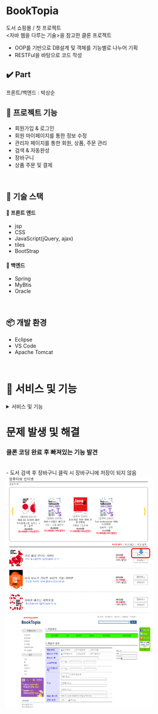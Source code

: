 # BookTopia

 도서 쇼핑몰 / 첫 프로젝트 <br>
 <자바 웹을 다루는 기술>을 참고한 클론 프로젝트
 - OOP를 기반으로 DB설계 및 객체를 기능별로 나누어 기획
 - RESTFul을 바탕으로 코드 작성

## ✔️ Part 
프론트/백엔드 : 박상순

## 📁 프로젝트 기능

- 회원가입 & 로그인
- 회원 마이페이지를 통한 정보 수정
- 관리자 페이지를 통한 회원, 상품, 주문 관리
- 검색 & 자동완성
- 장바구니
- 상품 주문 및 결제
<br/>

## 📕 기술 스택

#### 📙  프론트 엔드

- jsp
- CSS
- JavaScript(jQuery, ajax)
- tiles
- BootStrap


#### 📙 백엔드

- Spring
- MyBtis
- Oracle

<br/>


## 📦 개발 환경


- Eclipse
- VS Code
- Apache Tomcat

<br/>


# 📸 서비스 및 기능

<details markdown="1">
<summary>서비스 및 기능</summary>

- ### 메인 화면
<img src="src/main/webapp/resources/image/booktopia.PNG" width=500>

- ### 관리자 로그인 시 상단 메뉴
<img src="src/main/webapp/resources/image/login_admin.PNG" width=500>

- ### 회원 로그인 시 상단 메뉴
<img src="src/main/webapp/resources/image/login_member.PNG" width=500>

- ### 회원 마이 페이지
<img src="src/main/webapp/resources/image/mypage.PNG" width=500>

- ### 관리자 페이지
<img src="src/main/webapp/resources/image/adminpage.PNG" width=500>

- ### 자동 완성 기능 
<img src="src/main/webapp/resources/image/autosearch.PNG" width=500>

- ### 장바구니
<img src="src/main/webapp/resources/image/putbasket.PNG" width=500>
<img src="src/main/webapp/resources/image/basketpage.PNG" width=500>

- ### 주문 기능
<img src="src/main/webapp/resources/image/order1.PNG" width=500>
<img src="src/main/webapp/resources/image/order2.PNG" width=500>



# 기획 설계

- ## 사전 설계
<img src="src/main/webapp/resources/image/pre_design1.PNG" width=300><img src="src/main/webapp/resources/image/pre_design2.PNG" width=300>
<img src="src/main/webapp/resources/image/pre_design3.PNG" width=300><img src="src/main/webapp/resources/image/pre_design4.PNG" width=300>


- ## ERD
<img src="src/main/webapp/resources/image/erd.PNG" width=500>

</details>

# 문제 발생 및 해결
### 클론 코딩 완료 후 빠져있는 기능 발견
<br>
- 도서 검색 후 장바구니 클릭 시 장바구니에 저장이 되지 않음
<img src="src/main/webapp/resources/image/error1.PNG" width=400>
<img src="src/main/webapp/resources/image/error2.PNG" width=400>